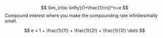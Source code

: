 $$
\lim_{n\to \infty}(1+\frac{1}{n})^n=e
$$
Compound interest where you make the compounding rate infinitesimally small.

$$
e = 1 + \frac{1}{1!} + \frac{1}{2!} + \frac{1}{3!} \dots
$$